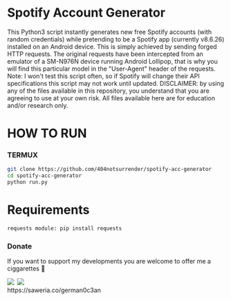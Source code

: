 # Spotify Account Generator
This Python3 script instantly generates new free Spotify accounts (with random credentials) while pretending to be a Spotify app (currently v8.6.26) installed on an Android device. This is simply achieved by sending forged HTTP requests. The original requests have been intercepted from an emulator of a SM-N976N device running Android Lollipop, that is why you will find this particular model in the "User-Agent" header of the requests.  Note: I won't test this script often, so if Spotify will change their API specifications this script may not work until updated. DISCLAIMER: by using any of the files available in this repository, you understand that you are agreeing to use at your own risk. All files available here are for education and/or research only.
# HOW TO RUN
### TERMUX
```bash
git clone https://github.com/404notsurrender/spotify-acc-generator 
cd spotify-acc-generator 
python run.py 
```
# Requirements
```bash
requests module: pip install requests
```
### Donate
If you want to support my developments you are welcome to offer me a ciggarettes 🚬
<div align="left">
            <a href="https://paypal.me/dafazulfikar" target="_blank" style="display: inline-block;">
                <img
                    src="https://img.shields.io/badge/Donate-PayPal-blue.svg?style=flat-square&logo=paypal" 
                    align="left"
                />
            </a>
            <a href="https://www.buymeacoffee.com/404notsurrender" target="_blank" style="display: inline-block;">
                <img
                    src="https://img.shields.io/badge/Donate-Buy%20Me%20A%20Coffee-orange.svg?style=flat-square&logo=buymeacoffee" 
                    align="left"
                />
            </a></div>
https://saweria.co/german0c3an
